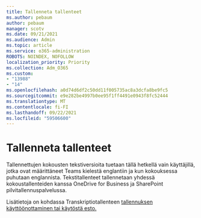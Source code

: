 ```yaml
---
title: Tallenneta tallenteet
ms.author: pebaum
author: pebaum
manager: scotv
ms.date: 09/21/2021
ms.audience: Admin
ms.topic: article
ms.service: o365-administration
ROBOTS: NOINDEX, NOFOLLOW
localization_priority: Priority
ms.collection: Adm_O365
ms.custom:
- "13988"
- "14"
ms.openlocfilehash: a0d74d6df2c50dd11f005735ac8a3dcfa8be9fc5
ms.sourcegitcommit: e9e282be4997b0ee95f1ff4491e0943f8fc52444
ms.translationtype: MT
ms.contentlocale: fi-FI
ms.lasthandoff: 09/22/2021
ms.locfileid: "59506600"
---
```

# <a name="recording-transcriptions"></a>Tallenneta tallenteet

Tallennettujen kokousten tekstiversioita tuetaan tällä hetkellä vain käyttäjillä, jotka ovat määrittäneet Teams kielestä englantiin ja kun kokouksessa puhutaan englannista. Tekstitallenteet tallennetaan yhdessä kokoustallenteiden kanssa OneDrive for Business ja SharePoint pilvitallennuspalvelussa.

Lisätietoja on kohdassa Transkriptiotallenteen [tallennuksen käyttöönottaminen tai käytöstä esto.](https://docs.microsoft.com/microsoftteams/cloud-recording#turn-on-or-turn-off-recording-transcription)